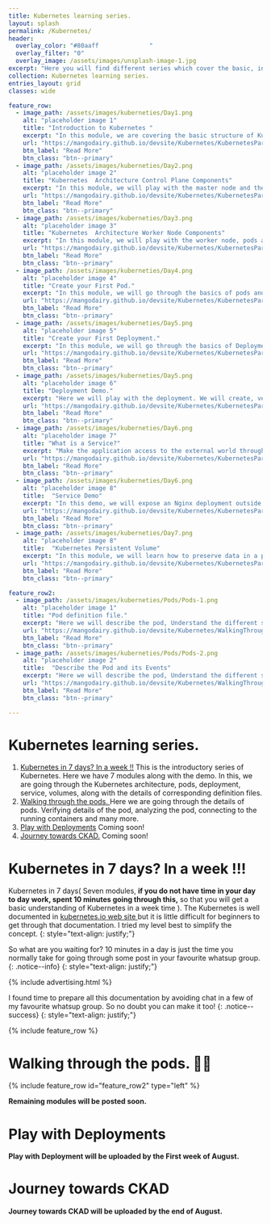 ```yaml
---
title: Kubernetes learning series.
layout: splash
permalink: /Kubernetes/
header:
  overlay_color: "#80aaff              "
  overlay_filter: "0"
  overlay_image: /assets/images/unsplash-image-1.jpg
excerpt: "Here you will find different series which cover the basic, intermediate and advanced discussion series of Kubernetes technology. I also try to cover a few exam preparation steps in one of the series. "
collection: Kubernetes learning series. 
entries_layout: grid
classes: wide

feature_row:
  - image_path: /assets/images/kuberneties/Day1.png
    alt: "placeholder image 1"
    title: "Introduction to Kubernetes "
    excerpt: "In this module, we are covering the basic structure of Kubernetes."
    url: "https://mangodairy.github.io/devsite/Kubernetes/KubernetesPart1/"
    btn_label: "Read More"
    btn_class: "btn--primary"
  - image_path: /assets/images/kuberneties/Day2.png
    alt: "placeholder image 2"
    title: "Kubernetes  Architecture Control Plane Components"
    excerpt: "In this module, we will play with the master node and the pods running on it."
    url: "https://mangodairy.github.io/devsite/Kubernetes/KubernetesPart2/"
    btn_label: "Read More"
    btn_class: "btn--primary"
  - image_path: /assets/images/kuberneties/Day3.png
    alt: "placeholder image 3"
    title: "Kubernetes  Architecture Worker Node Components"
    excerpt: "In this module, we will play with the worker node, pods and the other components running on it."
    url: "https://mangodairy.github.io/devsite/Kubernetes/KubernetesPart3/"
    btn_label: "Read More"
    btn_class: "btn--primary"
  - image_path: /assets/images/kuberneties/Day4.png
    alt: "placeholder image 4"
    title: "Create your First Pod."
    excerpt: "In this module, we will go through the basics of pods and understand the structure of pod definition."
    url: "https://mangodairy.github.io/devsite/Kubernetes/KubernetesPart4_Pods/"
    btn_label: "Read More"
    btn_class: "btn--primary"
  - image_path: /assets/images/kuberneties/Day5.png
    alt: "placeholder image 5"
    title: "Create your First Deployment."
    excerpt: "In this module, we will go through the basics of Deployment and create deployment."
    url: "https://mangodairy.github.io/devsite/Kubernetes/KubernetesPart5_Deployment-1/"
    btn_label: "Read More"
    btn_class: "btn--primary"
  - image_path: /assets/images/kuberneties/Day5.png
    alt: "placeholder image 6"
    title: "Deployment Demo."
    excerpt: "Here we will play with the deployment. We will create, verify, scale-up, scale down and upgrade.."
    url: "https://mangodairy.github.io/devsite/Kubernetes/KubernetesPart5_Deployment-2/"
    btn_label: "Read More"
    btn_class: "btn--primary"
  - image_path: /assets/images/kuberneties/Day6.png
    alt: "placeholder image 7"
    title: "What is a Service?"
    excerpt: "Make the application access to the external world through the Kubernetes service."
    url: "https://mangodairy.github.io/devsite/Kubernetes/KubernetesPart6_service-1/"
    btn_label: "Read More"
    btn_class: "btn--primary"
  - image_path: /assets/images/kuberneties/Day6.png
    alt: "placeholder image 8"
    title:  "Service Demo"
    excerpt: "In this demo, we will expose an Nginx deployment outside the cluster with the help of the ClusterIP service."
    url: "https://mangodairy.github.io/devsite/Kubernetes/KubernetesPart6_service-2/"
    btn_label: "Read More"
    btn_class: "btn--primary"
  - image_path: /assets/images/kuberneties/Day7.png
    alt: "placeholder image 8"
    title:  "Kubernetes Persistent Volume"
    excerpt: "In this module, we will learn how to preserve data in a pod with the help of Persistent Volumes."
    url: "https://mangodairy.github.io/devsite/Kubernetes/KubernetesPart7_PersistentVolume/"
    btn_label: "Read More"
    btn_class: "btn--primary"

feature_row2:
  - image_path: /assets/images/kuberneties/Pods/Pods-1.png
    alt: "placeholder image 1"
    title: "Pod definition file."
    excerpt: "Here we will describe the pod, Understand the different sections of it. Go through the events under the different scenarios."
    url: "https://mangodairy.github.io/devsite/Kubernetes/WalkingThroughThePodsPart1/"
    btn_label: "Read More"
    btn_class: "btn--primary"
  - image_path: /assets/images/kuberneties/Pods/Pods-2.png
    alt: "placeholder image 2"
    title:  "Describe the Pod and its Events"
    excerpt: "Here we will describe the pod, Understand the different sections of it. Go through the events under the different scenarios."
    url: "https://mangodairy.github.io/devsite/Kubernetes/WalkingThroughThePodsPart2/"
    btn_label: "Read More"
    btn_class: "btn--primary"

---
```


# Kubernetes learning series.

1. [ Kubernetes in 7 days? In a week !!](https://mangodairy.github.io/devsite/Kubernetes/#kubernetes-in-7-days-in-a-week-) This is the introductory series of Kubernetes. Here we have 7 modules along with the demo. In this, we are going through the Kubernetes architecture, pods, deployment, service, volumes, along with the details of corresponding definition files.  
2. [Walking through the pods. ](https://www.rajith.in/Kubernetes/#walking-through-the-pods--) Here we are going through the details of pods. Verifying details of the pod, analyzing the pod, connecting to the running containers and many more.
3. [Play with Deployments](https://www.rajith.in/Kubernetes/#play-with-deployments) Coming soon!
4. [ Journey towards CKAD.](https://www.rajith.in/Kubernetes/#journey-towards-ckad) Coming soon!


# Kubernetes in 7 days? In a week !!!

Kubernetes in 7 days( Seven modules, **if you do not have time in your day to day work, spent 10 minutes going through this,** so that you will get a basic understanding of Kubernetes in a week time ). The Kubernetes is well documented in [kubernetes.io web site ](https://kubernetes.io/) but it is little difficult for beginners to get through that documentation. I tried my level best to simplify the concept.
{: style="text-align: justify;"}

So what are you waiting for? 10 minutes in a day is just the time you normally take for going through some post in your favourite whatsup group.
{: .notice--info}
{: style="text-align: justify;"}

{% include advertising.html %}

I found time to prepare all this documentation by avoiding chat in a few of my favourite whatsup group. So no doubt you can make it too!
{: .notice--success}
{: style="text-align: justify;"}


{% include feature_row %}

# Walking through the pods.  🚶🚶

{% include feature_row id="feature_row2" type="left" %} 

**Remaining modules will be posted soon.**

# Play with Deployments 

**Play with Deployment will be uploaded by the First week of August.**

# Journey towards CKAD

**Journey towards CKAD will be uploaded by the end of August.**
